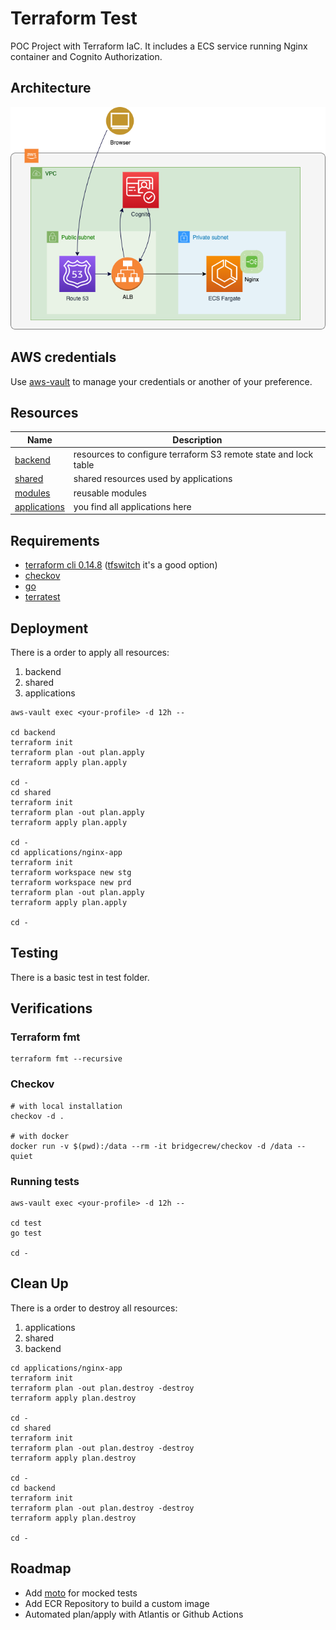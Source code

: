 # Terraform Test

POC Project with Terraform IaC. It includes a ECS service running Nginx container and Cognito Authorization.

## Architecture

![diagram](./docs/architecture.png)

## AWS credentials

Use [aws-vault](https://github.com/99designs/aws-vault) to manage your credentials or another of your preference.

## Resources

| Name                                     | Description                                                     |
| ---------------------------------------- | --------------------------------------------------------------- |
| [backend](./backend/README.md)           | resources to configure terraform S3 remote state and lock table |
| [shared](./shared/README.md)             | shared resources used by applications                           |
| [modules](./modules/README.md)           | reusable modules                                                |
| [applications](./applications/README.md) | you find all applications here                                  |

## Requirements

- [terraform cli 0.14.8](https://www.terraform.io/docs/cli/index.html) ([tfswitch](https://tfswitch.warrensbox.com) it's a good option)
- [checkov](https://www.checkov.io)
- [go](https://golang.org)
- [terratest](https://terratest.gruntwork.io/docs/)

## Deployment

There is a order to apply all resources:

1. backend
1. shared
1. applications

```
aws-vault exec <your-profile> -d 12h --

cd backend
terraform init
terraform plan -out plan.apply
terraform apply plan.apply

cd -
cd shared
terraform init
terraform plan -out plan.apply
terraform apply plan.apply

cd -
cd applications/nginx-app
terraform init
terraform workspace new stg
terraform workspace new prd
terraform plan -out plan.apply
terraform apply plan.apply

cd -
```

## Testing

There is a basic test in test folder.

## Verifications

### Terraform fmt

```
terraform fmt --recursive
```

### Checkov

```
# with local installation
checkov -d .

# with docker
docker run -v $(pwd):/data --rm -it bridgecrew/checkov -d /data --quiet
```

### Running tests

```
aws-vault exec <your-profile> -d 12h --

cd test
go test

cd -
```

## Clean Up

There is a order to destroy all resources:

1. applications
1. shared
1. backend

```
cd applications/nginx-app
terraform init
terraform plan -out plan.destroy -destroy
terraform apply plan.destroy

cd -
cd shared
terraform init
terraform plan -out plan.destroy -destroy
terraform apply plan.destroy

cd -
cd backend
terraform init
terraform plan -out plan.destroy -destroy
terraform apply plan.destroy

cd -
```

## Roadmap

- Add [moto](https://github.com/gruntwork-io/terratest/tree/master/test-docker-images/moto) for mocked tests
- Add ECR Repository to build a custom image
- Automated plan/apply with Atlantis or Github Actions
